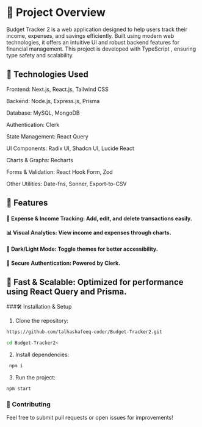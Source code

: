 # 🚀 Project Overview

Budget Tracker 2 is a web application designed to help users track their income, expenses, and savings efficiently. Built using modern web technologies, it offers an intuitive UI and robust backend features for financial management. This project is developed with TypeScript , ensuring type safety and scalability.

## 🔧 Technologies Used

Frontend: Next.js, React.js, Tailwind CSS <br>

Backend: Node.js, Express.js, Prisma <br>

Database: MySQL, MongoDB<br>

Authentication: Clerk<br>

State Management: React Query<br>

UI Components: Radix UI, Shadcn UI, Lucide React

Charts & Graphs: Recharts<br>

Forms & Validation: React Hook Form, Zod<br>

Other Utilities: Date-fns, Sonner, Export-to-CSV<br>

## 📌 Features

#### 🏦 Expense & Income Tracking: Add, edit, and delete transactions easily.<br>

#### 📊 Visual Analytics: View income and expenses through charts.<br>

#### 🔄 Dark/Light Mode: Toggle themes for better accessibility.<br>

#### 🔑 Secure Authentication: Powered by Clerk.

## 🚀 Fast & Scalable: Optimized for performance using React Query and Prisma.<br>

###🛠️ Installation & Setup

1. Clone the repository:<br>
 ```sh
https://github.com/talhashafeeq-coder/Budget-Tracker2.git 
  ```
 ```sh
cd Budget-Tracker2<
  ```
2. Install dependencies:<br>
```sh
 npm i
  ```
3. Run the project:<br>
 ```sh
npm start 
  ```
### 🤝 Contributing<br>

Feel free to submit pull requests or open issues for improvements!
